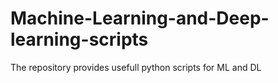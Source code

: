 # Machine-Learning-and-Deep-learning-scripts
The repository provides usefull python scripts for ML and DL
